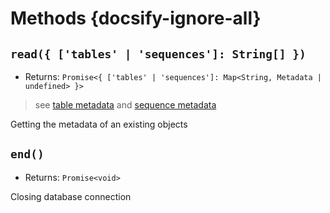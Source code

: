 # Methods {docsify-ignore-all}

## `read({ ['tables' | 'sequences']: String[] })`

- Returns: `Promise<{ ['tables' | 'sequences']: Map<String, Metadata | undefined> }>`

> see [table metadata](metadata/table.md) and [sequence metadata](metadata/sequence.md)

Getting the metadata of an existing objects

## `end()`

- Returns: `Promise<void>`

Closing database connection
